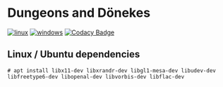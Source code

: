 # Dungeons and Dönekes
[![linux](https://github.com/fklemme/DungeonsAndDoenekes/workflows/linux/badge.svg)](https://github.com/fklemme/DungeonsAndDoenekes/actions?query=workflow%3Alinux)
[![windows](https://github.com/fklemme/DungeonsAndDoenekes/workflows/windows/badge.svg)](https://github.com/fklemme/DungeonsAndDoenekes/actions?query=workflow%3Awindows)
[![Codacy Badge](https://api.codacy.com/project/badge/Grade/0f67ea0315404321bf53a3f23529ccfb)](https://app.codacy.com/manual/fklemme/DungeonsAndDoenekes?utm_source=github.com&utm_medium=referral&utm_content=fklemme/DungeonsAndDoenekes&utm_campaign=Badge_Grade_Dashboard)

## Linux / Ubuntu dependencies

    # apt install libx11-dev libxrandr-dev libgl1-mesa-dev libudev-dev libfreetype6-dev libopenal-dev libvorbis-dev libflac-dev

